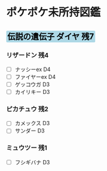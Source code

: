 # ポケポケ未所持図鑑
<!--
Highlight code
<span style="background:BGcolor;color:TXcolor;border-radius:3px;padding:3px;">
</span>
--->
## <span style="background: lightblue;color:black;border-radius:3px;padding:3px;">伝説の遺伝子 ダイヤ 残7</span>

### リザードン 残4
- [ ] ナッシーex D4
- [ ] ファイヤーex D4
- [ ] ゲッコウガ D3
- [ ] カイリキー D3

### ピカチュウ 残2
- [ ] カメックス D3
- [ ] サンダー D3

### ミュウツー 残1
- [ ] フシギバナ D3